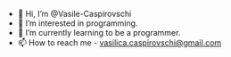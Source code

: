 - 👋 Hi, I’m @Vasile-Caspirovschi
- 👀 I’m interested in programming. 
- 🌱 I’m currently learning to be a programmer.
- 📫 How to reach me - vasilica.caspirovschi@gmail.com

<!---
Vasile-Caspirovschi/Vasile-Caspirovschi is a ✨ special ✨ repository because its `README.md` (this file) appears on your GitHub profile.
You can click the Preview link to take a look at your changes.
--->
